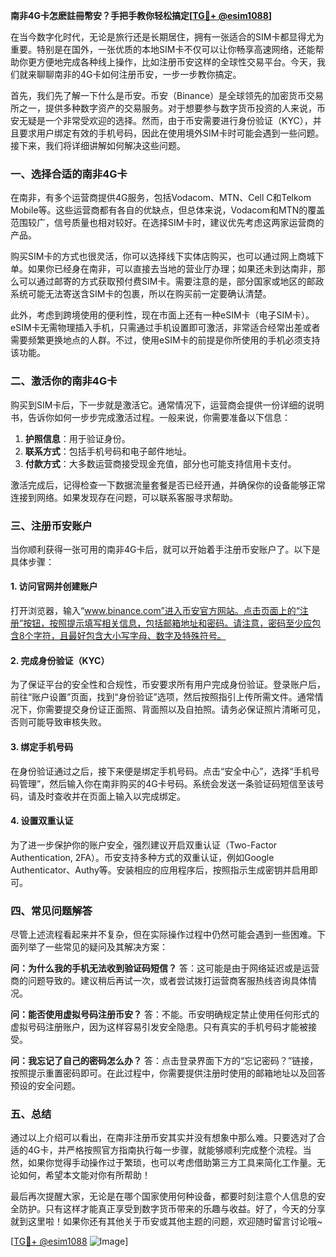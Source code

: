 **南非4G卡怎麽註冊幣安？手把手教你轻松搞定[[TG💪+ @esim1088](https://t.me/s/esim1088)]**

在当今数字化时代，无论是旅行还是长期居住，拥有一张适合的SIM卡都显得尤为重要。特别是在国外，一张优质的本地SIM卡不仅可以让你畅享高速网络，还能帮助你更方便地完成各种线上操作，比如注册币安这样的全球性交易平台。今天，我们就来聊聊南非的4G卡如何注册币安，一步一步教你搞定。

首先，我们先了解一下什么是币安。币安（Binance）是全球领先的加密货币交易所之一，提供多种数字资产的交易服务。对于想要参与数字货币投资的人来说，币安无疑是一个非常受欢迎的选择。然而，由于币安需要进行身份验证（KYC），并且要求用户绑定有效的手机号码，因此在使用境外SIM卡时可能会遇到一些问题。接下来，我们将详细讲解如何解决这些问题。

### 一、选择合适的南非4G卡

在南非，有多个运营商提供4G服务，包括Vodacom、MTN、Cell C和Telkom Mobile等。这些运营商都有各自的优缺点，但总体来说，Vodacom和MTN的覆盖范围较广，信号质量也相对较好。在选择SIM卡时，建议优先考虑这两家运营商的产品。

购买SIM卡的方式也很灵活，你可以选择线下实体店购买，也可以通过网上商城下单。如果你已经身在南非，可以直接去当地的营业厅办理；如果还未到达南非，那么可以通过邮寄的方式获取预付费SIM卡。需要注意的是，部分国家或地区的邮政系统可能无法寄送含SIM卡的包裹，所以在购买前一定要确认清楚。

此外，考虑到跨境使用的便利性，现在市面上还有一种eSIM卡（电子SIM卡）。eSIM卡无需物理插入手机，只需通过手机设置即可激活，非常适合经常出差或者需要频繁更换地点的人群。不过，使用eSIM卡的前提是你所使用的手机必须支持该功能。

### 二、激活你的南非4G卡

购买到SIM卡后，下一步就是激活它。通常情况下，运营商会提供一份详细的说明书，告诉你如何一步步完成激活过程。一般来说，你需要准备以下信息：

1. **护照信息**：用于验证身份。
2. **联系方式**：包括手机号码和电子邮件地址。
3. **付款方式**：大多数运营商接受现金充值，部分也可能支持信用卡支付。

激活完成后，记得检查一下数据流量套餐是否已经开通，并确保你的设备能够正常连接到网络。如果发现存在问题，可以联系客服寻求帮助。

### 三、注册币安账户

当你顺利获得一张可用的南非4G卡后，就可以开始着手注册币安账户了。以下是具体步骤：

#### 1. 访问官网并创建账户

打开浏览器，输入“www.binance.com”进入币安官方网站。点击页面上的“注册”按钮，按照提示填写相关信息，包括邮箱地址和密码。请注意，密码至少应包含8个字符，且最好包含大小写字母、数字及特殊符号。

#### 2. 完成身份验证（KYC）

为了保证平台的安全性和合规性，币安要求所有用户完成身份验证。登录账户后，前往“账户设置”页面，找到“身份验证”选项，然后按照指引上传所需文件。通常情况下，你需要提交身份证正面照、背面照以及自拍照。请务必保证照片清晰可见，否则可能导致审核失败。

#### 3. 绑定手机号码

在身份验证通过之后，接下来便是绑定手机号码。点击“安全中心”，选择“手机号码管理”，然后输入你在南非购买的4G卡号码。系统会发送一条验证码短信至该号码，请及时查收并在页面上输入以完成绑定。

#### 4. 设置双重认证

为了进一步保护你的账户安全，强烈建议开启双重认证（Two-Factor Authentication, 2FA）。币安支持多种方式的双重认证，例如Google Authenticator、Authy等。安装相应的应用程序后，按照指示生成密钥并启用即可。

### 四、常见问题解答

尽管上述流程看起来并不复杂，但在实际操作过程中仍然可能会遇到一些困难。下面列举了一些常见的疑问及其解决方案：

**问：为什么我的手机无法收到验证码短信？**
答：这可能是由于网络延迟或是运营商的问题导致的。建议稍后再试一次，或者尝试拨打运营商客服热线咨询具体情况。

**问：能否使用虚拟号码注册币安？**
答：不能。币安明确规定禁止使用任何形式的虚拟号码注册账户，因为这样容易引发安全隐患。只有真实的手机号码才能被接受。

**问：我忘记了自己的密码怎么办？**
答：点击登录界面下方的“忘记密码？”链接，按照提示重置密码即可。在此过程中，你需要提供注册时使用的邮箱地址以及回答预设的安全问题。

### 五、总结

通过以上介绍可以看出，在南非注册币安其实并没有想象中那么难。只要选对了合适的4G卡，并严格按照官方指南执行每一步骤，就能够顺利完成整个流程。当然，如果你觉得手动操作过于繁琐，也可以考虑借助第三方工具来简化工作量。无论如何，希望本文能对你有所帮助！

最后再次提醒大家，无论是在哪个国家使用何种设备，都要时刻注意个人信息的安全防护。只有这样才能真正享受到数字货币带来的乐趣与收益。好了，今天的分享就到这里啦！如果你还有其他关于币安或其他主题的问题，欢迎随时留言讨论哦~

[[TG💪+ @esim1088](https://t.me/s/esim1088) ![Image](https://i.postimg.cc/4NQfJmqS/Snipaste-2025-05-13-00-14-12.png)]